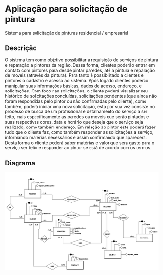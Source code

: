 ﻿# Aplicação para solicitação de pintura

Sistema para solicitação de pinturas residencial / empresarial

<h2>Descrição</h2>
<p>
    O sistema tem como objetivo possibilitar a requisição de serviços de pintura e
    reparação a pintores da região. Dessa forma, clientes poderão entrar em contato com
    pintores para desde pintar paredes, até a pintura e reparação de moveis (através da pintura).
    Para tanto é possibilitado a clientes e pintores o cadastro e acesso ao sistema. Após logado
    clientes poderão manipular suas informações básicas, dados de acesso, endereço, e
    solicitações. Com foco nas solicitações, o cliente poderá visualizar seu histórico de
    solicitações concluídas, solicitações pondentes (que ainda não foram respondidas pelo pintor
    ou não confirmadas pelo cliente), como também, poderá iniciar uma nova solicitação, esta
    por sua vez consiste no processo de busca de um profissional e detalhamento do serviço a
    ser feito, mais especificamente as paredes ou moveis que serão pintados e suas respectivas
    cores, data e horário que deseja que o serviço seja realizado, como também endereço. Em
    relação ao pintor este poderá fazer tudo que o cliente faz, como também responder as
    solicitações a serviço, informando matérias necessários e assim confirmando que aparecerá.
    Desta forma o cliente poderá saber matérias e valor que será gasto para o serviço ser feito e
    responder ao pintor se está de acordo com os termos.
</p>

<h2>Diagrama</h2>
<img src = "doc/diagrama.png">